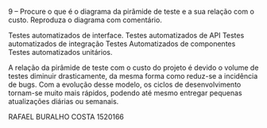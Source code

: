 9 – Procure o que é o diagrama da pirâmide de teste e a sua relação com o custo. Reproduza o diagrama com comentário. 

Testes automatizados de interface.
Testes automatizados de API
Testes automatizados de integração
Testes Automatizados de componentes
Testes automatizados unitários.

A relação da pirâmide de teste com o custo do projeto é devido o volume de testes diminuir drasticamente, da mesma forma como reduz-se a incidência de bugs. Com a evolução desse modelo, os ciclos de desenvolvimento tornam-se muito mais rápidos, podendo até mesmo entregar pequenas atualizações diárias ou semanais.

RAFAEL BURALHO COSTA
1520166
